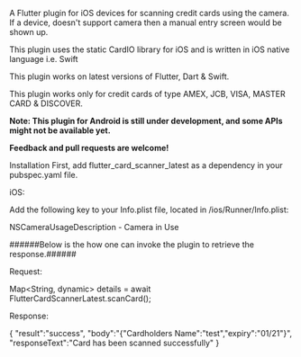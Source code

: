 A Flutter plugin for iOS devices for scanning credit cards using the camera. 
If a device, doesn't support camera then a manual entry screen would be shown up.

This plugin uses the static CardIO library for iOS and is written in iOS native language i.e. Swift

This plugin works on latest versions of Flutter, Dart & Swift.

This plugin works only for credit cards of type AMEX, JCB, VISA, MASTER CARD & DISCOVER.

**Note: This plugin for Android is still under development, and some APIs might not be available yet.** 

**Feedback and pull requests are welcome!**

Installation
First, add flutter_card_scanner_latest as a dependency in your pubspec.yaml file.

iOS:

Add the following key to your Info.plist file, located in <project root>/ios/Runner/Info.plist:

NSCameraUsageDescription - Camera in Use


######Below is the how one can invoke the plugin to retrieve the response.######

Request:

Map<String, dynamic> details = await FlutterCardScannerLatest.scanCard();

Response:

{
"result":"success",
"body":"{"Cardholders Name":"test","expiry":"01/21"}",
"responseText":"Card has been scanned successfully"
}
